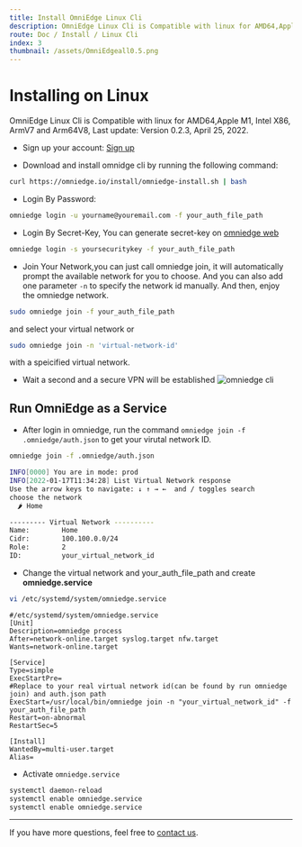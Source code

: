 ```yaml
---
title: Install OmniEdge Linux Cli
description: OmniEdge Linux Cli is Compatible with linux for AMD64,Apple M1, Intel X86, ArmV7 and Arm64V8, connect to private network.
route: Doc / Install / Linux Cli
index: 3
thumbnail: /assets/OmniEdgeall0.5.png
---
```


# Installing on Linux

OmniEdge Linux Cli is Compatible with linux for AMD64,Apple M1, Intel X86, ArmV7 and Arm64V8, Last update: Version 0.2.3, April 25, 2022.

+ Sign up your account: [Sign up](https://omniedge.io/register)

+ Download and install omnidge cli by running the following command:

``` bash
curl https://omniedge.io/install/omniedge-install.sh | bash
```

+ Login By Password:

``` bash
omniedge login -u yourname@youremail.com -f your_auth_file_path
```
+ Login By Secret-Key, You can generate secret-key on [omniedge web](https://omniedge.io/dashboard)

```bash
omniedge login -s yoursecuritykey -f your_auth_file_path
```

+ Join Your Network,you can just call omniedge join, it will automatically prompt the available network for you to choose. And you can also add one parameter `-n` to specify the network id manually. And then, enjoy the omniedge network.

```bash
sudo omniedge join -f your_auth_file_path
```
and select your virtual network or

``` bash
sudo omniedge join -n 'virtual-network-id'
```

with a speicified virtual network.

+ Wait a second and a secure VPN will be established
![omniedge cli ](/assets/download/OmniEdge-CLI-0.2.0.gif)

## Run OmniEdge as a Service

+ After login in omniedge, run the command `omniedge join -f .omniedge/auth.json` to get your virutal network ID.

```bash
omniedge join -f .omniedge/auth.json

INFO[0000] You are in mode: prod
INFO[2022-01-17T11:34:28] List Virtual Network response
Use the arrow keys to navigate: ↓ ↑ → ←  and / toggles search
choose the network
  🌶 Home

--------- Virtual Network ----------
Name:        Home
Cidr:        100.100.0.0/24
Role:        2
ID:          your_virtual_network_id

```

+ Change the virtual network and your_auth_file_path and create **omniedge.service**

```bash
vi /etc/systemd/system/omniedge.service
```

```
#/etc/systemd/system/omniedge.service
[Unit]
Description=omniedge process
After=network-online.target syslog.target nfw.target
Wants=network-online.target

[Service]
Type=simple
ExecStartPre=
#Replace to your real virtual network id(can be found by run omniedge join) and auth.json path
ExecStart=/usr/local/bin/omniedge join -n "your_virtual_network_id" -f your_auth_file_path
Restart=on-abnormal
RestartSec=5

[Install]
WantedBy=multi-user.target
Alias=

```

+ Activate `omniedge.service`

```bash
systemctl daemon-reload
systemctl enable omniedge.service
systemctl enable omniedge.service
```

-----

If you have more questions, feel free to [contact us](mailto:support@omniedge.io).